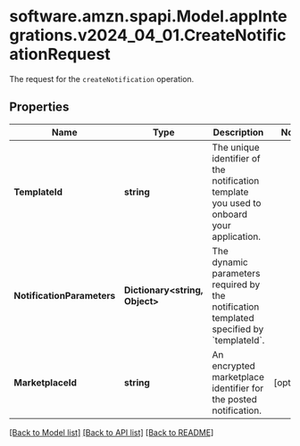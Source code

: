 # software.amzn.spapi.Model.appIntegrations.v2024_04_01.CreateNotificationRequest
The request for the `createNotification` operation.

## Properties

Name | Type | Description | Notes
------------ | ------------- | ------------- | -------------
**TemplateId** | **string** | The unique identifier of the notification template you used to onboard your application. | 
**NotificationParameters** | **Dictionary&lt;string, Object&gt;** | The dynamic parameters required by the notification templated specified by &#x60;templateId&#x60;. | 
**MarketplaceId** | **string** | An encrypted marketplace identifier for the posted notification. | [optional] 

[[Back to Model list]](../README.md#documentation-for-models) [[Back to API list]](../README.md#documentation-for-api-endpoints) [[Back to README]](../README.md)

